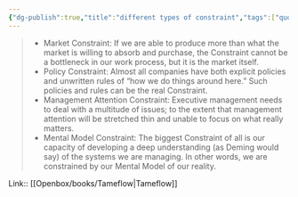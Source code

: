 ```yaml
---
{"dg-publish":true,"title":"different types of constraint","tags":["quotes"],"date":"2023-02-20T09:19:46+04:00","modified_at":"2023-07-11T17:45:46+03:00","alias":"different types of constraint","dg-path":"/quotes/202302200919.md","permalink":"/quotes/202302200919/","dgPassFrontmatter":true}
---
```



> - Market Constraint: If we are able to produce more than what the market is willing to absorb and purchase, the Constraint cannot be a bottleneck in our work process, but it is the market itself.
> - Policy Constraint: Almost all companies have both explicit policies and unwritten rules of “how we do things around here.” Such policies and rules can be the real Constraint.
> - Management Attention Constraint: Executive management needs to deal with a multitude of issues; to the extent that management attention will be stretched thin and unable to focus on what really matters.
> - Mental Model Constraint: The biggest Constraint of all is our capacity of developing a deep understanding (as Deming would say) of the systems we are managing. In other words, we are constrained by our Mental Model of our reality.

Link:: [[Openbox/books/Tameflow\|Tameflow]]
